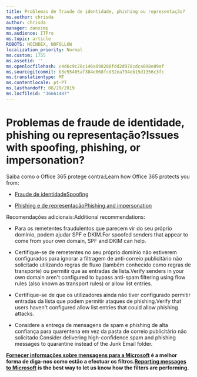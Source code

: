 ```yaml
---
title: Problemas de fraude de identidade, phishing ou representação?
ms.author: chrisda
author: chrisda
manager: dansimp
ms.audience: ITPro
ms.topic: article
ROBOTS: NOINDEX, NOFOLLOW
localization_priority: Normal
ms.custom: 1755
ms.assetid: ''
ms.openlocfilehash: c4d6c9c28c146a098288fdd2d978cdca098e89af
ms.sourcegitcommit: b3e55405af384e868fcd32ea794eb15d1356c3fc
ms.translationtype: MT
ms.contentlocale: pt-PT
ms.lasthandoff: 08/29/2019
ms.locfileid: "36661487"
---
```

# <a name="issues-with-spoofing-phishing-or-impersonation"></a><span data-ttu-id="ded5c-102">Problemas de fraude de identidade, phishing ou representação?</span><span class="sxs-lookup"><span data-stu-id="ded5c-102">Issues with spoofing, phishing, or impersonation?</span></span>

<span data-ttu-id="ded5c-103">Saiba como o Office 365 protege contra:</span><span class="sxs-lookup"><span data-stu-id="ded5c-103">Learn how Office 365 protects you from:</span></span>

- [<span data-ttu-id="ded5c-104">Fraude de identidade</span><span class="sxs-lookup"><span data-stu-id="ded5c-104">Spoofing</span></span>](https://docs.microsoft.com/office365/securitycompliance/anti-spoofing-protection)

- [<span data-ttu-id="ded5c-105">Phishing e de representação</span><span class="sxs-lookup"><span data-stu-id="ded5c-105">Phishing and impersonation</span></span>](https://docs.microsoft.com/office365/securitycompliance/atp-anti-phishing)

<span data-ttu-id="ded5c-106">Recomendações adicionais:</span><span class="sxs-lookup"><span data-stu-id="ded5c-106">Additional recommendations:</span></span>

- <span data-ttu-id="ded5c-107">Para os remetentes fraudulentos que parecem vir do seu próprio domínio, podem ajudar SPF e DKIM.</span><span class="sxs-lookup"><span data-stu-id="ded5c-107">For spoofed senders that appear to come from your own domain, SPF and DKIM can help.</span></span>

- <span data-ttu-id="ded5c-108">Certifique-se de remetentes no seu próprio domínio não estiverem configurados para ignorar a filtragem de anti-correio publicitário não solicitado utilizando regras de fluxo (também conhecido como regras de transporte) ou permitir que as entradas de lista.</span><span class="sxs-lookup"><span data-stu-id="ded5c-108">Verify senders in your own domain aren't configured to bypass anti-spam filtering using flow rules (also known as transport rules) or allow list entries.</span></span>

- <span data-ttu-id="ded5c-109">Certifique-se de que os utilizadores ainda não tiver configurado permitir entradas da lista que podem permitir ataques de phishing.</span><span class="sxs-lookup"><span data-stu-id="ded5c-109">Verify that users haven't configured allow list entries that could allow phishing attacks.</span></span>

- <span data-ttu-id="ded5c-110">Considere a entrega de mensagens de spam e phishing de alta confiança para quarentena em vez da pasta de correio publicitário não solicitado.</span><span class="sxs-lookup"><span data-stu-id="ded5c-110">Consider delivering high-confidence spam and phishing messages to quarantine instead of the Junk Email folder.</span></span>

<span data-ttu-id="ded5c-111">**[Fornecer informações sobre mensagens para a Microsoft](https://support.office.com/article/b5caa9f1-cdf3-4443-af8c-ff724ea719d2) é a melhor forma de diga-nos como estão a efectuar os filtros.**</span><span class="sxs-lookup"><span data-stu-id="ded5c-111">**[Reporting messages to Microsoft](https://support.office.com/article/b5caa9f1-cdf3-4443-af8c-ff724ea719d2) is the best way to let us know how the filters are performing.**</span></span>
